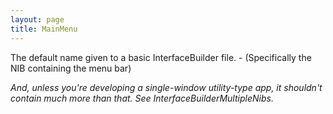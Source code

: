 ```yaml
---
layout: page
title: MainMenu
---
```


The default name given to a basic InterfaceBuilder file. - (Specifically the NIB containing the menu bar)

*And, unless you're developing a single-window utility-type app, it shouldn't contain much more than that. See InterfaceBuilderMultipleNibs.*

